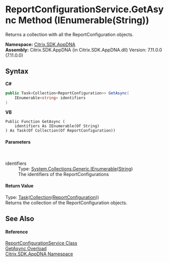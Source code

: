 # ReportConfigurationService.GetAsync Method (IEnumerable(String))
 

Returns a collection with all the ReportConfiguration objects.

**Namespace:**&nbsp;[Citrix.SDK.AppDNA](index.md)<br />**Assembly:**&nbsp;Citrix.SDK.AppDNA (in Citrix.SDK.AppDNA.dll) Version: 7.11.0.0 (7.11.0.0)

## Syntax

**C#**
```csharp
public Task<Collection<ReportConfiguration>> GetAsync(
	IEnumerable<string> identifiers
)
```

**VB**
```vbnet
Public Function GetAsync ( 
	identifiers As IEnumerable(Of String)
) As Task(Of Collection(Of ReportConfiguration))
```


#### Parameters
&nbsp;<dl><dt>identifiers</dt><dd>Type: <a href="http://msdn2.microsoft.com/en-us/library/9eekhta0" target="_blank">System.Collections.Generic.IEnumerable</a>(<a href="http://msdn2.microsoft.com/en-us/library/s1wwdcbf" target="_blank">String</a>)<br />The identifiers of the ReportConfigurations</dd></dl>

#### Return Value
Type: <a href="http://msdn2.microsoft.com/en-us/library/dd321424" target="_blank">Task</a>(<a href="http://msdn2.microsoft.com/en-us/library/ms132397" target="_blank">Collection</a>(<a href="65f3ee4f-5129-5083-b4da-0f1e23fc3784">ReportConfiguration</a>))<br />Returns the collection of the ReportConfiguration objects.

## See Also


#### Reference
<a href="1d24c8d7-633d-8fcb-0e0a-e524dc26c7b3">ReportConfigurationService Class</a><br /><a href="fe542d08-0cf5-9ec4-ac5d-c7ef6456fac8">GetAsync Overload</a><br /><a href="fe2d265b-410b-8b11-1eb4-a790e0b062bf">Citrix.SDK.AppDNA Namespace</a><br />